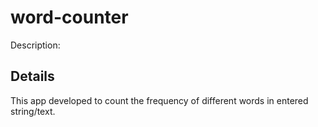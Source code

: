 # word-counter
Description:

## Details

This app developed to count the frequency of different words in entered string/text.  
